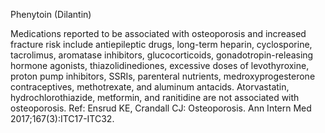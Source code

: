 Phenytoin (Dilantin)

Medications reported to be associated with osteoporosis and increased fracture risk include antiepileptic
drugs, long-term heparin, cyclosporine, tacrolimus, aromatase inhibitors, glucocorticoids,
gonadotropin-releasing hormone agonists, thiazolidinediones, excessive doses of levothyroxine, proton
pump inhibitors, SSRIs, parenteral nutrients, medroxyprogesterone contraceptives, methotrexate, and
aluminum antacids. Atorvastatin, hydrochlorothiazide, metformin, and ranitidine are not associated with
osteoporosis.
Ref: Ensrud KE, Crandall CJ: Osteoporosis. Ann Intern Med 2017;167(3):ITC17-ITC32.